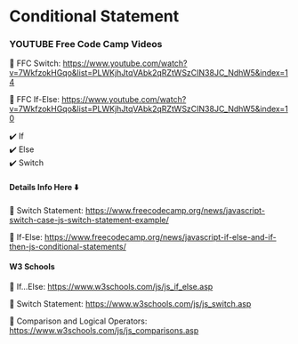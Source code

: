 # Conditional Statement 
### YOUTUBE Free Code Camp Videos 

🚀 FFC Switch: https://www.youtube.com/watch?v=7WkfzokHGqo&list=PLWKjhJtqVAbk2qRZtWSzCIN38JC_NdhW5&index=14

🚀 FFC If-Else: https://www.youtube.com/watch?v=7WkfzokHGqo&list=PLWKjhJtqVAbk2qRZtWSzCIN38JC_NdhW5&index=10

✔️ If <br>
✔️ Else <br>
✔️ Switch <br>

#### Details Info Here ⬇️

🚀 Switch Statement: https://www.freecodecamp.org/news/javascript-switch-case-js-switch-statement-example/

🚀 If-Else: https://www.freecodecamp.org/news/javascript-if-else-and-if-then-js-conditional-statements/

#### W3 Schools

🚀 If...Else: https://www.w3schools.com/js/js_if_else.asp

🚀 Switch Statement: https://www.w3schools.com/js/js_switch.asp

🚀 Comparison and Logical Operators: https://www.w3schools.com/js/js_comparisons.asp





